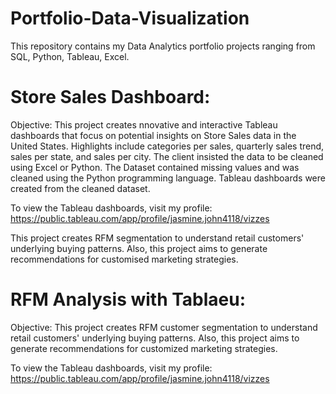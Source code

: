 # Portfolio-Data-Visualization
This repository contains my Data Analytics portfolio projects ranging from SQL, Python, Tableau, Excel.

# Store Sales Dashboard:

Objective: This project creates nnovative and interactive Tableau dashboards that focus on potential insights on Store Sales data in the United States. Highlights include categories per sales, quarterly sales trend, sales per state, and sales per city. The client insisted the data to be cleaned using Excel or Python. The Dataset contained missing values and was cleaned using the Python programming language. Tableau dashboards were created from the cleaned dataset.

To view the Tableau dashboards, visit my profile: https://public.tableau.com/app/profile/jasmine.john4118/vizzes 

This project creates RFM segmentation to understand retail customers' underlying buying patterns. Also, this project aims to generate recommendations for customised marketing strategies.

# RFM Analysis with Tablaeu:

Objective: This project creates RFM customer segmentation to understand retail customers' underlying buying patterns. Also, this project aims to generate recommendations for customized marketing strategies. 

To view the Tableau dashboards, visit my profile: https://public.tableau.com/app/profile/jasmine.john4118/vizzes 
